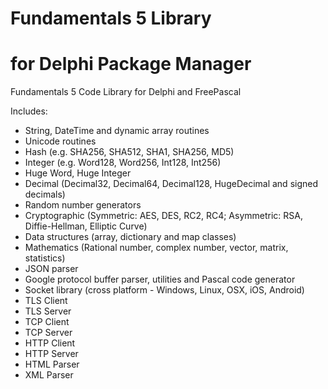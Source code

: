 # Fundamentals 5 Library
# for Delphi Package Manager

Fundamentals 5 Code Library for Delphi and FreePascal

Includes:

* String, DateTime and dynamic array routines
* Unicode routines
* Hash (e.g. SHA256, SHA512, SHA1, SHA256, MD5)
* Integer (e.g. Word128, Word256, Int128, Int256)
* Huge Word, Huge Integer
* Decimal (Decimal32, Decimal64, Decimal128, HugeDecimal and signed decimals)
* Random number generators
* Cryptographic (Symmetric: AES, DES, RC2, RC4; Asymmetric: RSA, Diffie-Hellman, Elliptic Curve)
* Data structures (array, dictionary and map classes)
* Mathematics (Rational number, complex number, vector, matrix, statistics)
* JSON parser
* Google protocol buffer parser, utilities and Pascal code generator
* Socket library (cross platform - Windows, Linux, OSX, iOS, Android)
* TLS Client
* TLS Server
* TCP Client
* TCP Server
* HTTP Client
* HTTP Server
* HTML Parser
* XML Parser
